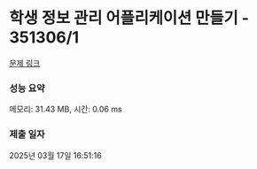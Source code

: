 # 학생 정보 관리 어플리케이션 만들기 - 351306/1 

[문제 링크](https://level.goorm.io/exam/351306/%ED%95%99%EC%83%9D-%EC%A0%95%EB%B3%B4-%EA%B4%80%EB%A6%AC-%EC%96%B4%ED%94%8C%EB%A6%AC%EC%BC%80%EC%9D%B4%EC%85%98-%EB%A7%8C%EB%93%A4%EA%B8%B0/quiz/1) 

### 성능 요약

메모리: 31.43 MB, 시간: 0.06 ms

### 제출 일자

2025년 03월 17일 16:51:16

